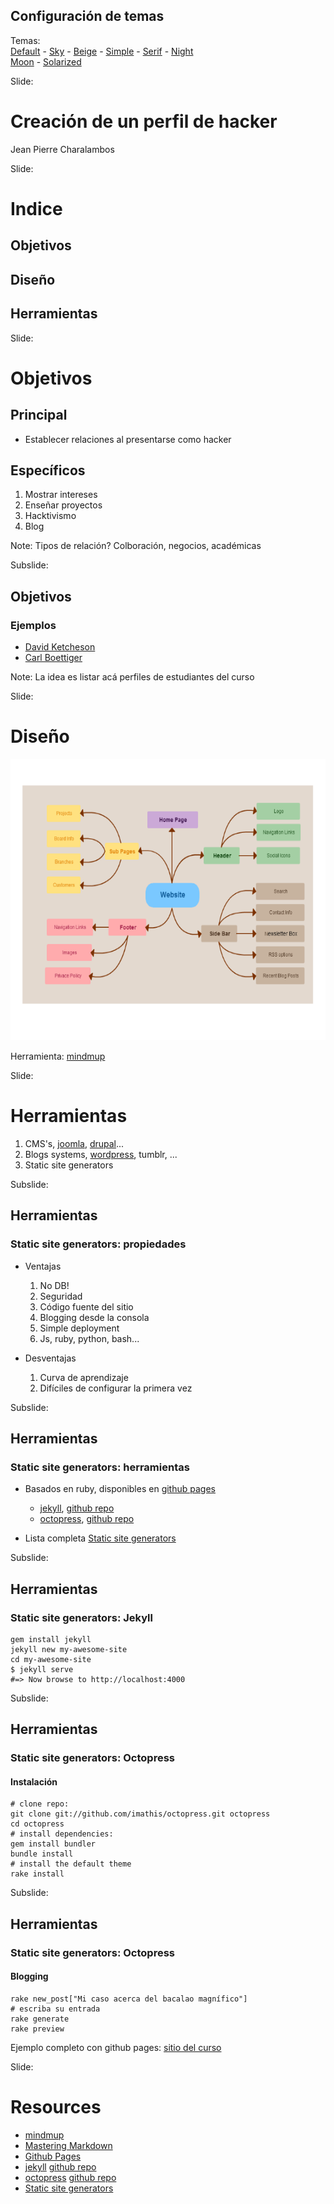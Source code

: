 <!-- configuracion de colores es opcional pero ultil-->
<section id="themes">
	<h2>Configuración de temas</h2>
	<p>
		Temas: <br>
		<a href="?#/themes">Default</a> -
		<a href="?theme=sky#/themes">Sky</a> -
		<a href="?theme=beige#/themes">Beige</a> -
		<a href="?theme=simple#/themes">Simple</a> -
		<a href="?theme=serif#/themes">Serif</a> -
		<a href="?theme=night#/themes">Night</a> <br>
		<a href="?theme=moon#/themes">Moon</a> -
		<a href="?theme=solarized#/themes">Solarized</a>
	</p>
</section>

Slide:

# Creación de un perfil de hacker

Jean Pierre Charalambos

Slide:

# Indice

## Objetivos

## Diseño

## Herramientas

Slide:

# Objetivos

## Principal

+ Establecer relaciones al presentarse como hacker

## Específicos

1. Mostrar intereses <!-- .element: class="fragment" data-fragment-index="1"-->
2. Enseñar proyectos <!-- .element: class="fragment" data-fragment-index="2"-->
3. Hacktivismo <!-- .element: class="fragment" data-fragment-index="3"-->
4. Blog <!-- .element: class="fragment" data-fragment-index="4"-->

Note:
Tipos de relación? Colboración, negocios, académicas

Subslide:

## Objetivos
### Ejemplos

* [David Ketcheson](http://www.davidketcheson.info/index.html)
* [Carl Boettiger](http://www.carlboettiger.info/)

Note:
La idea es listar acá perfiles de estudiantes del curso

Slide:

# Diseño

<img height="450" src="fig/mindmap.png">

Herramienta: [mindmup](https://www.mindmup.com/)

Slide:

# Herramientas

1. CMS's, [joomla](http://www.joomla.org/), [drupal](https://www.drupal.org/)...
2. Blogs systems, [wordpress](https://wordpress.com/), tumblr, ...
3. Static site generators

Subslide:

## Herramientas
### Static site generators: propiedades

* Ventajas
    1. No DB!<!-- .element: class="fragment" data-fragment-index="1"-->
    2. Seguridad<!-- .element: class="fragment" data-fragment-index="2"-->
    3. Código fuente del sitio<!-- .element: class="fragment" data-fragment-index="3"-->
    4. Blogging desde la consola<!-- .element: class="fragment" data-fragment-index="4"-->
    5. Simple deployment<!-- .element: class="fragment" data-fragment-index="5"-->
    6. Js, ruby, python, bash...<!-- .element: class="fragment" data-fragment-index="6"-->

* Desventajas
    1. Curva de aprendizaje<!-- .element: class="fragment" data-fragment-index="7"-->
    2. Difíciles de configurar la primera vez<!-- .element: class="fragment" data-fragment-index="8"-->

Subslide:

## Herramientas
### Static site generators: herramientas

* Basados en ruby, disponibles en [github pages](https://pages.github.com/)
    * [jekyll](http://jekyllrb.com/), [github repo](https://github.com/jekyll/jekyll)
    * [octopress](http://octopress.org/), [github repo](https://github.com/imathis/octopress)

* Lista completa
    [Static site generators](http://staticsitegenerators.net/)

Subslide:

## Herramientas
### Static site generators: Jekyll

```
gem install jekyll
jekyll new my-awesome-site
cd my-awesome-site
$ jekyll serve
#=> Now browse to http://localhost:4000
```

Subslide:

## Herramientas
### Static site generators: Octopress
#### Instalación

```
# clone repo:
git clone git://github.com/imathis/octopress.git octopress
cd octopress
# install dependencies:
gem install bundler
bundle install
# install the default theme
rake install
```

Subslide:

## Herramientas
### Static site generators: Octopress
#### Blogging

```
rake new_post["Mi caso acerca del bacalao magnífico"]
# escriba su entrada
rake generate
rake preview
```

Ejemplo completo con github pages: [sitio del curso](https://github.com/SoftwareLibre/softwarelibre.github.io/tree/source)

Slide:

# Resources

* [mindmup](https://www.mindmup.com/)
* [Mastering Markdown](https://guides.github.com/features/mastering-markdown/)
* [Github Pages](https://pages.github.com/)
* [jekyll](http://jekyllrb.com/) [github repo](https://github.com/jekyll/jekyll)
* [octopress](http://octopress.org/) [github repo](https://github.com/imathis/octopress)
* [Static site generators](http://staticsitegenerators.net/)